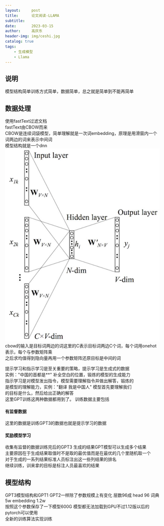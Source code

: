 ```yaml
---
layout:     post
title:      论文阅读-LLAMA
subtitle:   
date:       2023-03-15
author:     高庆东
header-img: img/ceshi.jpg
catalog: true
tags:
    - 生成模型
    - Llama
---
```


## 说明
模型结构简单训练方式简单，数据简单，总之就是简单到不能再简单
## 数据处理
使用fastText过滤文档  
fastText由CBOW而来  
CBOW是连续词袋模型，简单理解就是一次词embedding，原理是用滑窗内一个词两边的词来表示中间词  
模型结构就是一个dnn  
![cbow](/img/llama/cbow.jpeg)  
cbow的输入是目标词两边的词这里的C表示目标词两边C个词，每个词用onehot表示，每个与参数矩阵乘  
之后求均值得到隐向量再用一个参数矩阵还原目标是中间的词  



提示学习和指示学习是至关重要的策略，提示学习是生成式的数据  
实例："中国的首都是\*\*" 补全空白的位置，锻炼的模型的生成能力  
指示学习是对模型发出指令，模型需要理解指令并做出解答，锻炼的  
是模型的理解能力，实例："翻译 我是中国人" 模型首先要理解我们  
的目标是什么，然后给出正确的解答  
这里GPT训练这两种数据都用到了。
训练数据主要包括  
#### 有监督数据
这里的数据是训练GPT3的数据也就是提示学习的数据
#### 奖励模型学习
收集有监督的数据训练完后的GPT3 生成的结果GPT模型可以生成多个结果  
主要原因在于生成结果取值时不是取的最优值而是在最优的几个里随机取一个  
对于生成的一系列结果标准人员标注出这一些列结果的排名  
继续训练，训来拿的目标是标注人员最喜欢的结果

## 模型结构
GPT3模型结构和GPT1 GPT2一样除了参数规模上有变化
层数96成 head 96 词典5w embedding 1.2w   
按照这个参数保存了一下模型600G
模型都无法加载到GPU不过1.12版以后的pytorch可以使用  
全新的训练算法实现训练
